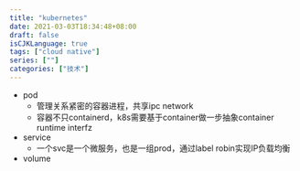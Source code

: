 ```yaml
---
title: "kubernetes"
date: 2021-03-03T18:34:48+08:00
draft: false
isCJKLanguage: true
tags: ["cloud native"]
series: [""]
categories: ["技术"]
---
```



+ pod
  + 管理关系紧密的容器进程，共享ipc network
  + 容器不只containerd，k8s需要基于container做一步抽象container runtime interfz
+ service
  + 一个svc是一个微服务，也是一组prod，通过label robin实现IP负载均衡
+ volume